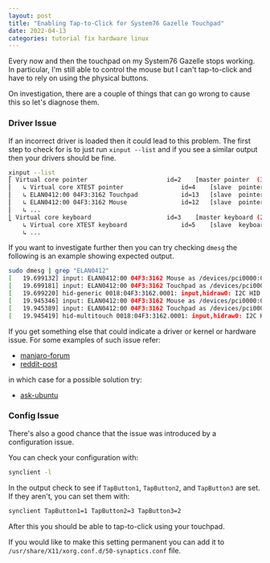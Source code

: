 ```yaml
---
layout: post
title: "Enabling Tap-to-Click for System76 Gazelle Touchpad"
date: 2022-04-13
categories: tutorial fix hardware linux
---
```


Every now and then the touchpad on my System76 Gazelle stops working.
In particular, I'm still able to control the mouse but I can't tap-to-click and have to rely on using the physical buttons.

On investigation, there are a couple of things that can go wrong to cause this so let's diagnose them.

### Driver Issue

If an incorrect driver is loaded then it could lead to this problem.
The first step to check for is to just run `xinput --list` and
if you see a similar output then your drivers should be fine.

```sh
xinput --list
⎡ Virtual core pointer                    	id=2	[master pointer  (3)]
⎜   ↳ Virtual core XTEST pointer              	id=4	[slave  pointer  (2)]
⎜   ↳ ELAN0412:00 04F3:3162 Touchpad          	id=13	[slave  pointer  (2)]
⎜   ↳ ELAN0412:00 04F3:3162 Mouse             	id=12	[slave  pointer  (2)]
⎜   ↳ ...
⎣ Virtual core keyboard                   	id=3	[master keyboard (2)]
    ↳ Virtual core XTEST keyboard             	id=5	[slave  keyboard (3)]
    ↳ ...
```

If you want to investigate further then you can try checking `dmesg` the following is an example showing expected output.

```sh
sudo dmesg | grep "ELAN0412"
[   19.699132] input: ELAN0412:00 04F3:3162 Mouse as /devices/pci0000:00/0000:00:15.0/i2c_designware.0/i2c-1/i2c-ELAN0412:00/0018:04F3:3162.0001/input/input10
[   19.699181] input: ELAN0412:00 04F3:3162 Touchpad as /devices/pci0000:00/0000:00:15.0/i2c_designware.0/i2c-1/i2c-ELAN0412:00/0018:04F3:3162.0001/input/input12
[   19.699220] hid-generic 0018:04F3:3162.0001: input,hidraw0: I2C HID v1.00 Mouse [ELAN0412:00 04F3:3162] on i2c-ELAN0412:00
[   19.945346] input: ELAN0412:00 04F3:3162 Mouse as /devices/pci0000:00/0000:00:15.0/i2c_designware.0/i2c-1/i2c-ELAN0412:00/0018:04F3:3162.0001/input/input15
[   19.945389] input: ELAN0412:00 04F3:3162 Touchpad as /devices/pci0000:00/0000:00:15.0/i2c_designware.0/i2c-1/i2c-ELAN0412:00/0018:04F3:3162.0001/input/input17
[   19.945419] hid-multitouch 0018:04F3:3162.0001: input,hidraw0: I2C HID v1.00 Mouse [ELAN0412:00 04F3:3162] on i2c-ELAN0412:00
```

If you get something else that could indicate a driver or kernel or hardware issue.
For some examples of such issue refer:

+ [manjaro-forum](https://forum.manjaro.org/t/74132)
+ [reddit-post](https://www.reddit.com/r/EndeavourOS/comments/pdqpow)

in which case for a possible solution try:

+ [ask-ubuntu](https://askubuntu.com/questions/763584)

### Config Issue

There's also a good chance that the issue was introduced by a configuration issue.

You can check your configuration with:

```sh
synclient -l
```

In the output check to see if `TapButton1`, `TapButton2`, and `TapButton3` are set.
If they aren't, you can set them with:

```sh
synclient TapButton1=1 TapButton2=3 TapButton3=2
```

After this you should be able to tap-to-click using your touchpad.

If you would like to make this setting permanent you can add it to `/usr/share/X11/xorg.conf.d/50-synaptics.conf` file.
